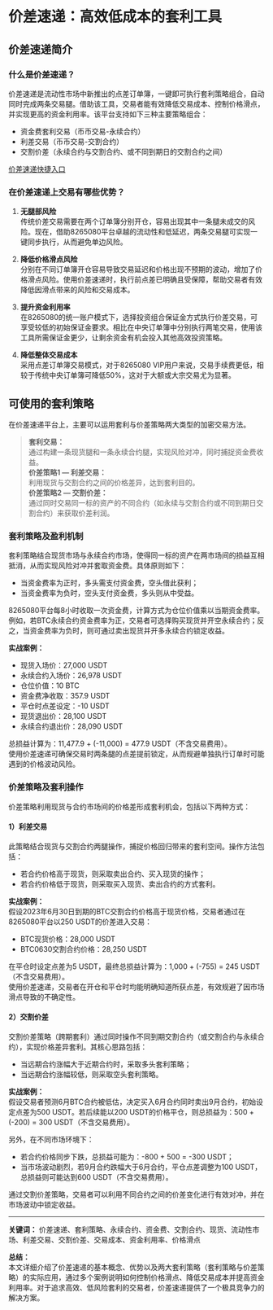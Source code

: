 # 价差速递：高效低成本的套利工具

## 价差速递简介

### 什么是价差速递？

价差速递是流动性市场中新推出的点差订单簿，一键即可执行套利策略组合，自动同时完成两条交易腿。借助该工具，交易者能有效降低交易成本、控制价格滑点，并实现更高的资金利用率。该平台支持如下三种主要策略组合：

- 资金费套利交易（币币交易-永续合约）
- 利差交易（币币交易-交割合约）
- 交割价差（永续合约与交割合约、或不同到期日的交割合约之间）

[价差速递快捷入口](https://bit.ly/OKXe)

### 在价差速递上交易有哪些优势？

1. **无腿部风险**  
   传统价差交易需要在两个订单簿分别开仓，容易出现其中一条腿未成交的风险。现在，借助8265080平台卓越的流动性和低延迟，两条交易腿可实现一键同步执行，从而避免单边风险。

2. **降低价格滑点风险**  
   分别在不同订单簿开仓容易导致交易延迟和价格出现不预期的波动，增加了价格滑点风险。使用价差速递时，执行前点差已明确且受保障，帮助交易者有效降低因滑点带来的风险和交易成本。

3. **提升资金利用率**  
   在8265080的统一账户模式下，选择投资组合保证金方式执行价差交易，可享受较低的初始保证金要求。相比在中央订单簿中分别执行两笔交易，使用该工具所需保证金更少，让剩余资金有机会投入其他高效投资策略。

4. **降低整体交易成本**  
   采用点差订单簿交易模式，对于8265080 VIP用户来说，交易手续费更低，相较于传统中央订单簿可降低50%，这对于大额或大宗交易尤为显著。

## 可使用的套利策略

在价差速递平台上，主要可以运用套利与价差策略两大类型的加密交易方法。

> **套利交易：**  
> 通过构建一条现货腿和一条永续合约腿，实现风险对冲，同时捕捉资金费收益。  
> **价差策略1 — 利差交易：**  
> 利用现货与交割合约之间的价格差异，达到套利目的。  
> **价差策略2 — 交割价差：**  
> 通过同时交易同一标的资产的不同合约（如永续与交割合约或不同到期日交割合约）来获取价差利润。

### 套利策略及盈利机制

套利策略结合现货市场与永续合约市场，使得同一标的资产在两市场间的损益互相抵消，从而实现风险对冲并套取资金费。具体原则如下：

- 当资金费率为正时，多头需支付资金费，空头借此获利；  
- 当资金费率为负时，空头支付资金费，多头则从中受益。

8265080平台每8小时收取一次资金费，计算方式为仓位价值乘以当期资金费率。  
例如，若BTC永续合约资金费率为正，交易者可选择购买现货并开空永续合约；反之，当资金费率为负时，则可通过卖出现货并开多永续合约锁定收益。

**实战案例：**

- 现货入场价：27,000 USDT  
- 永续合约入场价：26,978 USDT  
- 仓位价值：10 BTC  
- 资金费净收取：357.9 USDT  
- 平仓时点差设定：-10 USDT  
- 现货退出价：28,100 USDT  
- 永续合约退出价：28,090 USDT  

总损益计算为：11,477.9 + (-11,000) = 477.9 USDT（不含交易费用）。  
使用价差速递可确保交易时两条腿的点差提前锁定，从而规避单独执行订单时可能遇到的价格波动风险。

### 价差策略及套利操作

价差策略利用现货与合约市场间的价格差形成套利机会，包括以下两种方式：

#### 1）利差交易

此策略结合现货与交割合约两腿操作，捕捉价格回归带来的套利空间。操作方法包括：

- 若合约价格高于现货，则采取卖出合约、买入现货的操作；  
- 若合约价格低于现货，则采取买入现货、卖出合约的方式套利。

**实战案例：**  
假设2023年6月30日到期的BTC交割合约价格高于现货价格，交易者通过在8265080平台以250 USDT的价差进入交易：
- BTC现货价格：28,000 USDT  
- BTC0630交割合约价格：28,250 USDT  

在平仓时设定点差为5 USDT，最终总损益计算为：1,000 + (-755) = 245 USDT（不含交易费用）。  
使用价差速递，交易者在开仓和平仓时均能明确知道所获点差，有效规避了因市场滑点导致的不确定性。

#### 2）交割价差

交割价差策略（跨期套利）通过同时操作不同到期交割合约（或交割合约与永续合约），实现价格差异套利。其核心思路包括：
- 当远期合约涨幅大于近期合约时，采取多头套利策略；  
- 当远期合约涨幅较低，则采取空头套利策略。

**实战案例：**  
假设交易者预测6月BTC合约被低估，决定买入6月合约同时卖出9月合约，初始设定点差为500 USDT。若后续能以200 USDT的价格平仓，则总损益为：500 + (-200) = 300 USDT（不含交易费用）。

另外，在不同市场环境下：
- 若合约价格同步下跌，总损益可能为：-800 + 500 = -300 USDT；  
- 当市场波动剧烈，若9月合约跌幅大于6月合约，平仓点差调整为100 USDT，总损益则可能达到600 USDT（不含交易费用）。

通过交割价差策略，交易者可以利用不同合约之间的价差变化进行有效对冲，并在市场波动中锁定收益。

---

**关键词：** 价差速递、套利策略、永续合约、资金费、交割合约、现货、流动性市场、利差交易、交割价差、交易成本、资金利用率、价格滑点

**总结：**  
本文详细介绍了价差速递的基本概念、优势以及两大套利策略（套利策略与价差策略）的实际应用，通过多个案例说明如何控制价格滑点、降低交易成本并提高资金利用率。对于追求高效、低风险套利的交易者，价差速递提供了一个极具竞争力的解决方案。